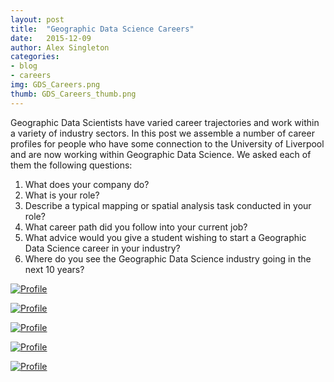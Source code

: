 ```yaml
---
layout: post
title:  "Geographic Data Science Careers"
date:   2015-12-09
author: Alex Singleton
categories: 
- blog
- careers
img: GDS_Careers.png
thumb: GDS_Careers_thumb.png
---
```


Geographic Data Scientists have varied career trajectories and work within a variety of industry sectors. In this post we assemble a number of career profiles for people who have some connection to the University of Liverpool and are now working within Geographic Data Science. We asked each of them the following questions:

1. What does your company do?
2. What is your role?
3. Describe a typical mapping or spatial analysis task conducted in your role?
4. What career path did you follow into your current job?
5. What advice would you give a student wishing to start a Geographic Data Science career in your industry?
6. Where do you see the Geographic Data Science industry going in the next 10 years?

[![Profile](http://www.alex-singleton.com/gds_website/assets/img/blog/Andrew_Hougham.png)](http://www.alex-singleton.com/gds_website/assets/pdf/Andrew_Hougham.pdf)

[![Profile](http://www.alex-singleton.com/gds_website/assets/img/blog/Annette_Dellevoet.png)](http://www.alex-singleton.com/gds_website/assets/pdf/Annette_Dellevoet.pdf)

[![Profile](http://www.alex-singleton.com/gds_website/assets/img/blog/Ivo_Wengraf.png)](http://www.alex-singleton.com/gds_website/assets/pdf/Ivo_Wengraf.pdf)

[![Profile](http://www.alex-singleton.com/gds_website/assets/img/blog/Matthew_Howe.png)](http://www.alex-singleton.com/gds_website/assets/pdf/Matthew_Howe.pdf)

[![Profile](http://www.alex-singleton.com/gds_website/assets/img/blog/Paul_Morgalla.png)](http://www.alex-singleton.com/gds_website/assets/pdf/Paul_Morgalla.pdf)
